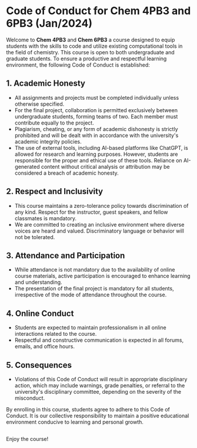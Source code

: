 # Code of Conduct for Chem 4PB3 and 6PB3 (Jan/2024)

Welcome to **Chem 4PB3** and **Chem 6PB3** a course designed to equip students with the skills to code and utilize existing computational tools in the field of chemistry. This course is open to both undergraduate and graduate students. To ensure a productive and respectful learning environment, the following Code of Conduct is established:

## 1. Academic Honesty
- All assignments and projects must be completed individually unless otherwise specified.
- For the final project, collaboration is permitted exclusively between undergraduate students, forming teams of two. Each member must contribute equally to the project.
- Plagiarism, cheating, or any form of academic dishonesty is strictly prohibited and will be dealt with in accordance with the university's academic integrity policies.
- The use of external tools, including AI-based platforms like ChatGPT, is allowed for research and learning purposes. However, students are responsible for the proper and ethical use of these tools. Reliance on AI-generated content without critical analysis or attribution may be considered a breach of academic honesty.

## 2. Respect and Inclusivity
- This course maintains a zero-tolerance policy towards discrimination of any kind. Respect for the instructor, guest speakers, and fellow classmates is mandatory.
- We are committed to creating an inclusive environment where diverse voices are heard and valued. Discriminatory language or behavior will not be tolerated.

## 3. Attendance and Participation
- While attendance is not mandatory due to the availability of online course materials, active participation is encouraged to enhance learning and understanding.
- The presentation of the final project is mandatory for all students, irrespective of the mode of attendance throughout the course.

## 4. Online Conduct
- Students are expected to maintain professionalism in all online interactions related to the course.
- Respectful and constructive communication is expected in all forums, emails, and office hours.

## 5. Consequences
- Violations of this Code of Conduct will result in appropriate disciplinary action, which may include warnings, grade penalties, or referral to the university's disciplinary committee, depending on the severity of the misconduct.

By enrolling in this course, students agree to adhere to this Code of Conduct. It is our collective responsibility to maintain a positive educational environment conducive to learning and personal growth.


##
Enjoy the course!
